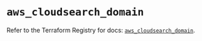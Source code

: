 # `aws_cloudsearch_domain`

Refer to the Terraform Registry for docs: [`aws_cloudsearch_domain`](https://registry.terraform.io/providers/hashicorp/aws/6.17.0/docs/resources/cloudsearch_domain).
